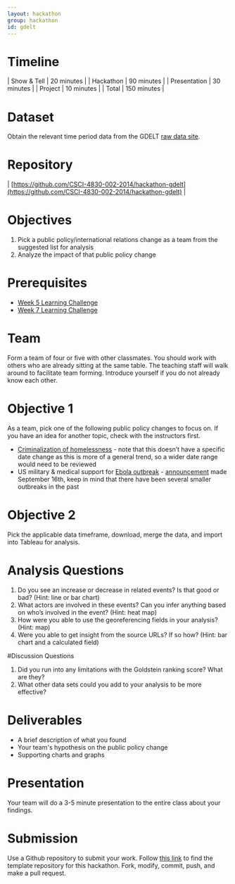 ```yaml
---
layout: hackathon
group: hackathon
id: gdelt
---
```


# Timeline

| Show & Tell | 20 minutes |
| Hackathon | 90 minutes |
| Presentation | 30 minutes |
| Project | 10 minutes |
| Total | 150 minutes |

# Dataset

Obtain the relevant time period data from the GDELT [raw data site](http://data.gdeltproject.org/events/index.html).

# Repository

| [https://github.com/CSCI-4830-002-2014/hackathon-gdelt](https://github.com/CSCI-4830-002-2014/hackathon-gdelt) |

# Objectives

1. Pick a public policy/international relations change as a team from the suggested list for analysis
2. Analyze the impact of that public policy change

# Prerequisites

* [Week 5 Learning Challenge](/challenges/5)
* [Week 7 Learning Challenge](/challenges/7)

# Team

Form a team of four or five with other classmates. You should work with others who are already sitting at the same table. The teaching staff will walk around to facilitate team forming. Introduce yourself if you do not already know each other.

# Objective 1

As a team, pick one of the following public policy changes to focus on. If you have an idea for another topic, check with the instructors first.

* [Criminalization of homelessness](http://nationalhomeless.org/issues/civil-rights/) - note that this doesn’t have a specific date change as this is more of a general trend, so a wider date range would need to be reviewed
* US military & medical support for [Ebola outbreak](http://www.nytimes.com/interactive/2014/07/31/world/africa/ebola-virus-outbreak-qa.html) - [announcement](http://www.nytimes.com/2014/09/17/world/africa/obama-urges-world-powers-to-bolster-ebola-response.html) made September 16th, keep in mind that there have been several smaller outbreaks in the past

# Objective 2

Pick the applicable data timeframe, download, merge the data, and import into Tableau for analysis.

# Analysis Questions
1. Do you see an increase or decrease in related events? Is that good or bad? (Hint: line or bar chart)
2. What actors are involved in these events? Can you infer anything based on who’s involved in the event? (Hint: heat map)
3. How were you able to use the georeferencing fields in your analysis? (Hint: map)
4. Were you able to get insight from the source URLs? If so how? (Hint: bar chart and a calculated field)

#Discussion Questions
1. Did you run into any limitations with the Goldstein ranking score? What are they?
2. What other data sets could you add to your analysis to be more effective?

# Deliverables

* A brief description of what you found
* Your team's hypothesis on the public policy change
* Supporting charts and graphs

# Presentation

Your team will do a 3-5 minute presentation to the entire class about your findings.

# Submission

Use a Github repository to submit your work. Follow [this link](https://github.com/CSCI-4830-002-2014/hackathon-gdelt) to find the template repository for this hackathon. Fork, modify, commit, push, and make a pull request.
